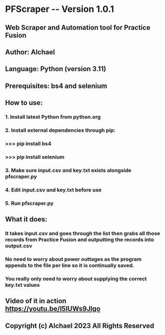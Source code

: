 # PFScraper -- Version 1.0.1
## Web Scraper and Automation tool for Practice Fusion
## Author: Alchael
## Language: Python (version 3.11)
## Prerequisites: bs4 and selenium

## How to use:
### 1. Install latest Python from python.org
### 2. Install external dependencies through pip:
### >>> pip install bs4
### >>> pip install selenium
### 3. Make sure input.csv and key.txt exists alongside pfscraper.py
### 4. Edit input.csv and key.txt before use
### 5. Run pfscraper.py

## What it does:
### It takes input.csv and goes through the list then grabs all those records from Practice Fusion and outputting the records into output.csv
### No need to worry about power outtages as the program appends to the file per line so it is continually saved.
### You really only need to worry about supplying the correct key.txt values

## Video of it in action https://youtu.be/I5IUWs9Jlgo

## Copyright (c) Alchael 2023 All Rights Reserved
